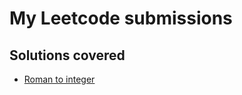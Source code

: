 # My Leetcode submissions

## Solutions covered
- [Roman to integer](https://leetcode.com/problems/roman-to-integer/submissions/)
